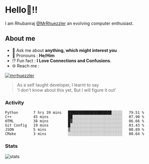 
  
  
# Hello:wave:!!
I am Rhubanraj [@MrRhuezzler](https://github.com/MrRhuezzler) an evolving computer enthusiast.

## About me
<!-- - :sparkles: I'm currently working on [**de-viz**](https://github.com/MrRhuezzler/de-viz) -->
<!-- - :sparkles: Previously worked in [**Journal Management System**](https://manuscript.psgtech.ac.in) -->
<!-- - :book: I'm currently learning **Microservices Architecture** -->
- :speech_balloon: Ask me about **anything, which might interest you**
- :man: Pronouns : **He/Him**
- :interrobang: Fun fact : **I Love Connections and Confusions**.
- :globe_with_meridians: Reach me :  
  
[![mrrhuezzler](https://img.shields.io/badge/LinkedIn-0077B5?style=for-the-badge&logo=linkedin&logoColor=white)](https://www.linkedin.com/in/mrrhuezzler/)
<!--
### Interesting things, I found :bangbang:
-->
<!--
## Skills

## Drop a, Hi !
-->

<!-- 
Quotes
>  Always we overestimate the amount of work we can do in a day,  
>  and underestimate the amount we can do in our lifetime.
-->

> As a self taught developer, I learnt to say  
> 'I don't know about this yet, But I will figure it out'

### Activity
<!--START_SECTION:waka-->

```text
Python       7 hrs 39 mins   ████████████████████░░░░░   79.51 %
C++          45 mins         ██░░░░░░░░░░░░░░░░░░░░░░░   07.90 %
HTML         38 mins         █▓░░░░░░░░░░░░░░░░░░░░░░░   06.66 %
Git Config   19 mins         █░░░░░░░░░░░░░░░░░░░░░░░░   03.43 %
JSON         5 mins          ▒░░░░░░░░░░░░░░░░░░░░░░░░   00.89 %
CMake        3 mins          ░░░░░░░░░░░░░░░░░░░░░░░░░   00.64 %
```

<!--END_SECTION:waka-->

### Stats
![stats](https://github-readme-streak-stats.herokuapp.com/?user=MrRhuezzler)
